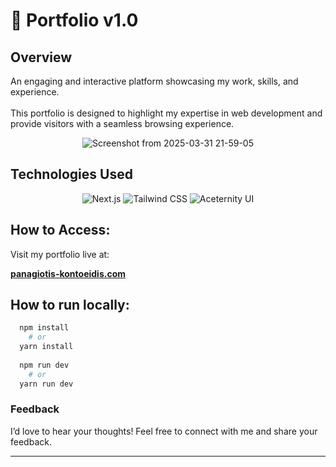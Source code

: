 # 📖 Portfolio v1.0

## Overview 

An engaging and interactive platform showcasing my work, skills, and experience. <br /> <br />
  This portfolio is designed to highlight my expertise in web development and provide visitors with a seamless browsing experience.

<p align="center">
  <img src="https://github.com/user-attachments/assets/984498a0-4728-4bed-a1fb-f82c07c3884b" alt="Screenshot from 2025-03-31 21-59-05">
</p>

## Technologies Used

<p align="center"> 
   <img src="https://img.shields.io/badge/Next.js-000000?style=for-the-badge&logo=next.js&logoColor=white" alt="Next.js"> 
   <img src="https://img.shields.io/badge/Tailwind_CSS-38B2AC?style=for-the-badge&logo=tailwind-css&logoColor=white" alt="Tailwind CSS"> 
   <img src="https://img.shields.io/badge/Aceternity_UI-8A2BE2?style=for-the-badge&logoColor=white" alt="Aceternity UI"> 
</p>

## How to Access:
Visit my portfolio live at:

[**panagiotis-kontoeidis.com**](https://panagiotis-kontoeidis.com)

## How to run locally:
```bash
  npm install
    # or
  yarn install
  
  npm run dev
    # or
  yarn run dev
```
### Feedback
I’d love to hear your thoughts! Feel free to connect with me and share your feedback.

---
